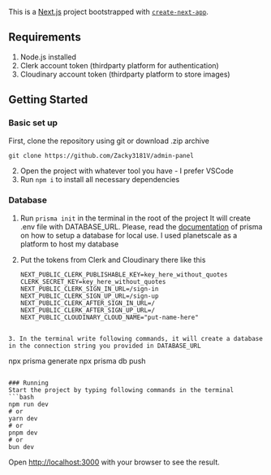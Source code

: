 This is a [Next.js](https://nextjs.org/) project bootstrapped with [`create-next-app`](https://github.com/vercel/next.js/tree/canary/packages/create-next-app).
## Requirements
1. Node.js installed
2. Clerk account token (thirdparty platform for authentication)
3. Cloudinary account token (thirdparty platform to store images)
## Getting Started
### Basic set up
First, clone the repository using git or download .zip archive
```
git clone https://github.com/Zacky3181V/admin-panel
```
2. Open the project with whatever tool you have - I prefer VSCode
3. Run ```npm i``` to install all necessary dependencies
### Database
1. Run ```prisma init``` in the terminal in the root of the project
It will create .env file with DATABASE_URL. Please, read the [documentation](https://www.prisma.io/docs/getting-started/setup-prisma/start-from-scratch/relational-databases/connect-your-database-node-postgresql) of prisma on how to setup a database for local use. I used planetscale as a platform to host my database

2. Put the tokens from Clerk and Cloudinary there like this
   ```
   NEXT_PUBLIC_CLERK_PUBLISHABLE_KEY=key_here_without_quotes
   CLERK_SECRET_KEY=key_here_without_quotes
   NEXT_PUBLIC_CLERK_SIGN_IN_URL=/sign-in 
   NEXT_PUBLIC_CLERK_SIGN_UP_URL=/sign-up 
   NEXT_PUBLIC_CLERK_AFTER_SIGN_IN_URL=/
   NEXT_PUBLIC_CLERK_AFTER_SIGN_UP_URL=/
   NEXT_PUBLIC_CLOUDINARY_CLOUD_NAME="put-name-here"
  ```

3. In the terminal write following commands, it will create a database in the connection string you provided in DATABASE_URL
```
npx prisma generate
npx prisma db push
```

### Running
Start the project by typing following commands in the terminal
```bash
npm run dev
# or
yarn dev
# or
pnpm dev
# or
bun dev
```

Open [http://localhost:3000](http://localhost:3000) with your browser to see the result.

